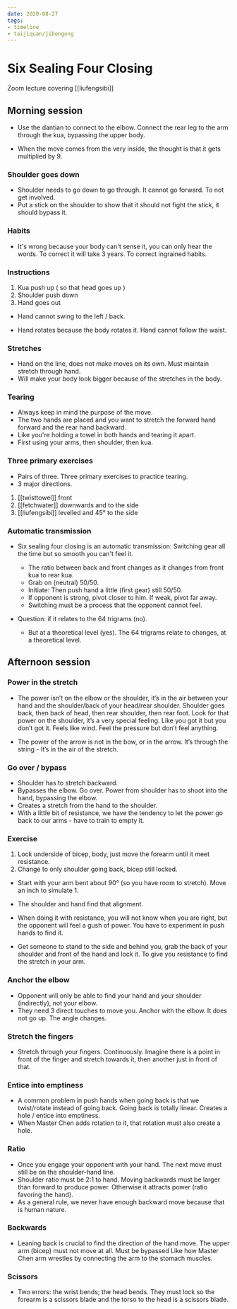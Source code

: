 ```yaml
---
date: 2020-08-27
tags:
- timeline
- taijiquan/jibengong
---
```


# Six Sealing Four Closing

Zoom lecture covering [[liufengsibi]]

## Morning session
* Use the dantian to connect to the elbow. Connect the rear leg to the arm through the kua, bypassing the upper body.

* When the move comes from the very inside, the thought is that it gets multiplied by 9.

### Shoulder goes down
* Shoulder needs to go down to go through.  It cannot go forward.  To not get involved.
* Put a stick on the shoulder to show that it should not fight the stick, it should bypass it.

### Habits
* It's wrong because your body can't sense it, you can only hear the words.  To correct it will take 3 years.  To correct ingrained habits.

### Instructions
1. Kua push up ( so that head goes up )
2. Shoulder push down
3. Hand goes out

* Hand cannot swing to the left / back.

* Hand rotates because the body rotates it.  Hand cannot follow the waist.

### Stretches
* Hand on the line, does not make moves on its own.  Must maintain stretch through hand.
* Will make your body look bigger because of the stretches in the body.

### Tearing
* Always keep in mind the purpose of the move.
* The two hands are placed and you want to stretch the forward hand forward and the rear hand backward.
* Like you're holding a towel in both hands and tearing it apart.
* First using your arms, then shoulder, then kua.

### Three primary exercises
* Pairs of three.  Three primary exercises to practice tearing.
* 3 major directions.
1. [[twisttowel]] front
2. [[fetchwater]] downwards and to the side
3. [[liufengsibi]] levelled and 45° to the side

### Automatic transmission
* Six sealing four closing is an automatic transmission: Switching gear all the time but so smooth you can't feel it.
  * The ratio between back and front changes as it changes from front kua to rear kua.
  * Grab on (neutral) 50/50.
  * Initiate: Then push hand a little (first gear) still 50/50.
  * If opponent is strong, pivot closer to him.  If weak, pivot far away.
  * Switching must be a process that the opponent cannot feel.

* Question: if it relates to the 64 trigrams (no).
  * But at a theoretical level (yes).  The 64 trigrams relate to changes, at a theoretical level.
  
## Afternoon session
### Power in the stretch
* The power isn’t on the elbow or the shoulder, it’s in the air between your hand and the shoulder/back of your head/rear shoulder.  Shoulder goes back, then back of head, then rear shoulder, then rear foot.  Look for that power on the shoulder, it’s a very special feeling.  Like you got it but you don’t got it.  Feels like wind.  Feel the pressure but don’t feel anything.

* The power of the arrow is not in the bow, or in the arrow.  It’s through the string - It’s in the air of the stretch.

### Go over / bypass
* Shoulder has to stretch backward.
* Bypasses the elbow.  Go over.  Power from shoulder has to shoot into the hand, bypassing the elbow.
* Creates a stretch from the hand to the shoulder.
* With a little bit of resistance, we have the tendency to let the power go back to our arms - have to train to empty it.

### Exercise
1. Lock underside of bicep, body, just move the forearm until it meet resistance.
2. Change to only shoulder going back, bicep still locked.
* Start with your arm bent about 90° (so you have room to stretch).  Move an inch to simulate 1.
* The shoulder and hand find that alignment.
* When doing it with resistance, you will not know when you are right, but the opponent will feel a gush of power.  You have to experiment in push hands to find it.

* Get someone to stand to the side and behind you, grab the back of your shoulder and front of the hand and lock it.  To give you resistance to find the stretch in your arm.


### Anchor the elbow
* Opponent will only be able to find your hand and your shoulder (indirectly), not your elbow.
* They need 3 direct touches to move you.  Anchor with the elbow.  It does not go up.  The angle changes.

### Stretch the fingers
* Stretch through your fingers.  Continuously.  Imagine there is a point in front of the finger and stretch towards it, then another just in front of that.

### Entice into emptiness
* A common problem in push hands when going back is that we twist/rotate instead of going back.  Going back is totally linear.  Creates a hole / entice into emptiness.
* When Master Chen adds rotation to it, that rotation must also create a hole.

### Ratio
* Once you engage your opponent with your hand.   The next move must still be on the shoulder-hand line.
* Shoulder ratio must be 2:1 to hand.  Moving backwards must be larger than forward to produce power.  Otherwise it attracts power (ratio favoring the hand).
* As a general rule, we never have enough backward move because that is human nature.

### Backwards
* Leaning back is crucial to find the direction of the hand move.  The upper arm (bicep) must not move at all.  Must be bypassed  Like how Master Chen arm wrestles by connecting the arm to the stomach muscles.

### Scissors
* Two errors: the wrist bends; the head bends.  They must lock so the forearm is a scissors blade and the torso to the head is a scissors blade.

